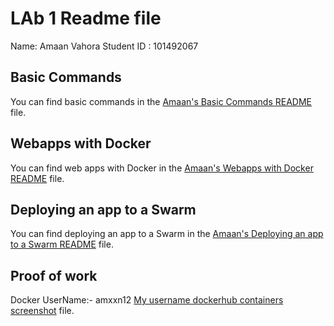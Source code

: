 # LAb 1 Readme file
Name: Amaan Vahora
Student ID : 101492067
## Basic Commands

You can find basic commands in the [Amaan's Basic Commands README](Lab1/Basic%20Commands/README.md) file.

## Webapps with Docker

You can find web apps with Docker in the [Amaan's Webapps with Docker README](Lab1/Webapps%20with%20Docker/README.md) file.

## Deploying an app to a Swarm

You can find deploying an app to a Swarm in the [Amaan's Deploying an app to a Swarm README](Lab1/Deploying%20an%20app%20to%20a%20Swarm/README.md) file.

## Proof of work

Docker UserName:- amxxn12 [My username dockerhub containers screenshot](Lab1output.png) file.


